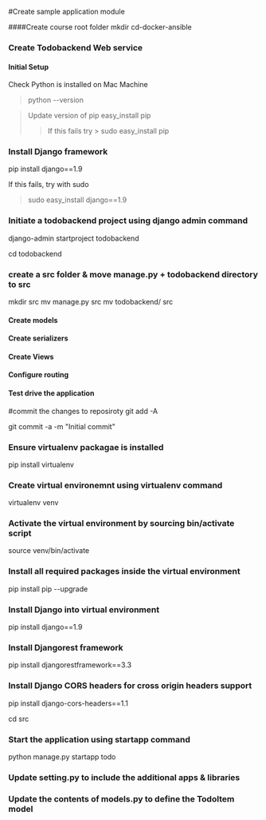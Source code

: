 #Create sample application module

####Create course root folder
mkdir cd-docker-ansible

### Create Todobackend Web service
#### Initial Setup
Check Python is installed on Mac Machine
>python --version

>Update version of pip easy_install pip
>> If this fails try > sudo easy_install pip

### Install Django framework
pip install django==1.9

If this fails, try with sudo
> sudo easy_install django==1.9

### Initiate a todobackend project using django admin command
django-admin startproject todobackend

cd todobackend

### create a src folder & move manage.py + todobackend directory to src

mkdir src
mv manage.py src
mv todobackend/ src

#### Create models

#### Create serializers

#### Create Views

#### Configure routing

#### Test drive the application








#commit the changes to reposiroty
git add -A

git commit -a -m "Initial commit"

### Ensure virtualenv packagae is installed
pip install virtualenv

### Create virtual environemnt using virtualenv command
virtualenv venv

### Activate the virtual environment by sourcing bin/activate script
source venv/bin/activate

### Install all required packages inside the virtual environment
pip install pip --upgrade

### Install Django into virtual environment
pip install django==1.9

### Install Djangorest framework
pip install djangorestframework==3.3


### Install Django CORS headers for cross origin headers support
pip install django-cors-headers==1.1

cd src

### Start the application using startapp command
python manage.py startapp todo

### Update setting.py to include the additional apps & libraries
### Update the contents of models.py to define the TodoItem model
